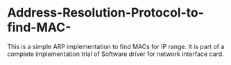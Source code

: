 # Address-Resolution-Protocol-to-find-MAC-
This is a simple ARP implementation to find MACs for IP range. It is part of a complete implementation trial of Software driver for network interface card. 
